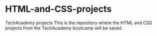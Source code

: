 # HTML-and-CSS-projects
TechAcademy projects
This is the repository where the HTML and CSS projects from the TechAcademy bootcamp will be saved.

